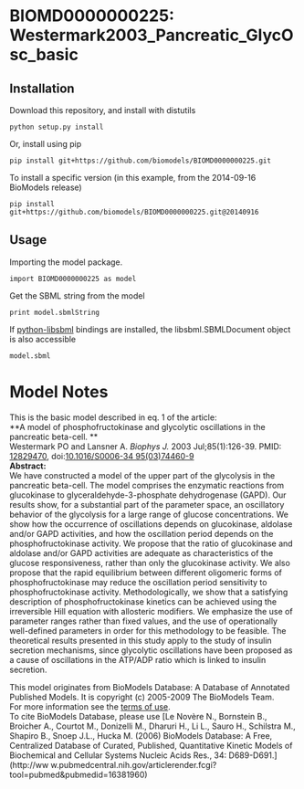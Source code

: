 # BIOMD0000000225: Westermark2003_Pancreatic_GlycOsc_basic

## Installation

Download this repository, and install with distutils

`python setup.py install`

Or, install using pip

`pip install git+https://github.com/biomodels/BIOMD0000000225.git`

To install a specific version (in this example, from the 2014-09-16 BioModels release)

`pip install git+https://github.com/biomodels/BIOMD0000000225.git@20140916`

## Usage

Importing the model package.

`import BIOMD0000000225 as model`

Get the SBML string from the model

`print model.sbmlString`

If [python-libsbml](https://pypi.python.org/pypi/python-libsbml) bindings are
installed, the libsbml.SBMLDocument object is also accessible

`model.sbml`


# Model Notes


This is the basic model described in eq. 1 of the article:  
**A model of phosphofructokinase and glycolytic oscillations in the pancreatic beta-cell. **   
Westermark PO and Lansner A. _Biophys J._ 2003 Jul;85(1):126-39. PMID:
[12829470](http://www.ncbi.nlm.nih.gov/pubmed/12829470), doi:[10.1016/S0006-34
95(03)74460-9](http://dx.doi.org/10.1016/S0006-3495\(03\)74460-9)  
**Abstract:**   
We have constructed a model of the upper part of the glycolysis in the
pancreatic beta-cell. The model comprises the enzymatic reactions from
glucokinase to glyceraldehyde-3-phosphate dehydrogenase (GAPD). Our results
show, for a substantial part of the parameter space, an oscillatory behavior
of the glycolysis for a large range of glucose concentrations. We show how the
occurrence of oscillations depends on glucokinase, aldolase and/or GAPD
activities, and how the oscillation period depends on the phosphofructokinase
activity. We propose that the ratio of glucokinase and aldolase and/or GAPD
activities are adequate as characteristics of the glucose responsiveness,
rather than only the glucokinase activity. We also propose that the rapid
equilibrium between different oligomeric forms of phosphofructokinase may
reduce the oscillation period sensitivity to phosphofructokinase activity.
Methodologically, we show that a satisfying description of phosphofructokinase
kinetics can be achieved using the irreversible Hill equation with allosteric
modifiers. We emphasize the use of parameter ranges rather than fixed values,
and the use of operationally well-defined parameters in order for this
methodology to be feasible. The theoretical results presented in this study
apply to the study of insulin secretion mechanisms, since glycolytic
oscillations have been proposed as a cause of oscillations in the ATP/ADP
ratio which is linked to insulin secretion.

This model originates from BioModels Database: A Database of Annotated
Published Models. It is copyright (c) 2005-2009 The BioModels Team.  
For more information see the [terms of
use](http://www.ebi.ac.uk/biomodels/legal.html).  
To cite BioModels Database, please use [Le Novère N., Bornstein B., Broicher
A., Courtot M., Donizelli M., Dharuri H., Li L., Sauro H., Schilstra M.,
Shapiro B., Snoep J.L., Hucka M. (2006) BioModels Database: A Free,
Centralized Database of Curated, Published, Quantitative Kinetic Models of
Biochemical and Cellular Systems Nucleic Acids Res., 34: D689-D691.](http://ww
w.pubmedcentral.nih.gov/articlerender.fcgi?tool=pubmed&pubmedid=16381960)


